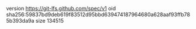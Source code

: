 version https://git-lfs.github.com/spec/v1
oid sha256:59837bd9deb619f83512d95bbd639474187964680a628aaf93ffb785b393da9a
size 134515

